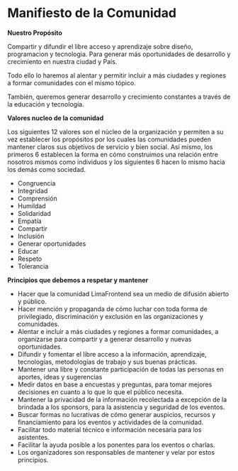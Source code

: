 # Manifiesto de la Comunidad

**Nuestro Propósito**

Compartir y difundir el libre acceso y aprendizaje sobre diseño, programacion y tecnologia. Para generar más oportunidades de desarrollo y crecimiento en nuestra ciudad y País. 

Todo ello lo haremos al alentar y permitir incluir a más ciudades y regiones a formar comunidades con el mismo tópico.

También, queremos generar desarrollo y crecimiento constantes a través de la educación y tecnología.

**Valores nucleo de la comunidad**

Los siguientes 12 valores son el núcleo de la organización y permiten a su vez establecer los propósitos por los cuales las comunidades pueden mantener claros sus objetivos de servicio y bien social. Así mismo, los primeros 6 establecen la forma en cómo construimos una relación entre nosotros mismos como individuos y los siguientes 6 hacen lo mismo hacia los demás como sociedad.

- Congruencia
- Integridad
- Comprensión
- Humildad
- Solidaridad
- Empatía
- Compartir 
- Inclusión
- Generar oportunidades
- Educar 
- Respeto
- Tolerancia

**Principios que debemos a respetar y mantener**

- Hacer que la comunidad LimaFrontend sea un medio de difusión abierto y público.
- Hacer mención y propaganda de cómo luchar con toda forma de privilegiado, discriminación y exclusión en las organizaciones y comunidades.
- Alentar e incluir a más ciudades y regiones a formar comunidades, a organizarse para compartir y a generar desarrollo y nuevas oportunidades.
- Difundir y fomentar el libre acceso a la información, aprendizaje, tecnologías, metodologías de trabajo y sus buenas prácticas.
- Mantener una libre y constante participación de todas las personas en aportes, ideas y sugerencias
- Medir datos en base a encuestas y preguntas, para tomar mejores decisiones en cuanto a lo que lo que el público necesita.
- Mantener la privacidad de la información recolectada a excepción de la brindada a los sponsors, para la asistencia y seguridad de los eventos.
- Buscar formas no lucrativas de cómo generar auspicios, recursos y financiamiento para los eventos y actividades de la comunidad.
- Facilitar todo material técnico e información necesaria para los asistentes.
- Facilitar la ayuda posible a los ponentes para los eventos o charlas.
- Los organizadores son responsables de mantener y velar por estos principios.


